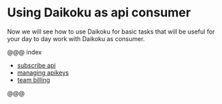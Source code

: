 # Using Daikoku as api consumer

Now we will see how to use Daikoku for basic tasks that will be useful for your day to day work with Daikoku as consumer.


@@@ index

* [subscribe api](./1-subscribe.md)
* [managing apikeys](./2-apikeys.md)
* [team billing](./3-billing.md)

@@@
